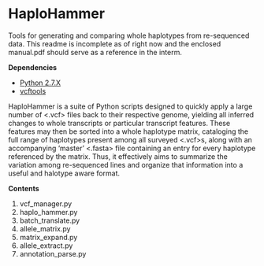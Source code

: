 # HaploHammer

Tools for generating and comparing whole haplotypes from re-sequenced data. This readme is incomplete as of right now
and the enclosed manual.pdf should serve as a reference in the interm.

**Dependencies**
+ [Python 2.7.X](https://www.python.org/)
+ [vcftools](https://vcftools.github.io/index.html)

HaploHammer is a suite of Python scripts designed to quickly apply a large number of <.vcf>
files back to their respective genome, yielding all inferred changes to whole transcripts or particular
transcript features. These features may then be sorted into a whole haplotype matrix, cataloging the full
range of haplotypes present among all surveyed <.vcf>s, along with an accompanying ‘master’ <.fasta>
file containing an entry for every haplotype referenced by the matrix. Thus, it effectively aims to
summarize the variation among re-sequenced lines and organize that information into a useful and
halotype aware format.

**Contents**
1. vcf_manager.py
2. haplo_hammer.py
3. batch_translate.py
4. allele_matrix.py
5. matrix_expand.py
6. allele_extract.py
7. annotation_parse.py


